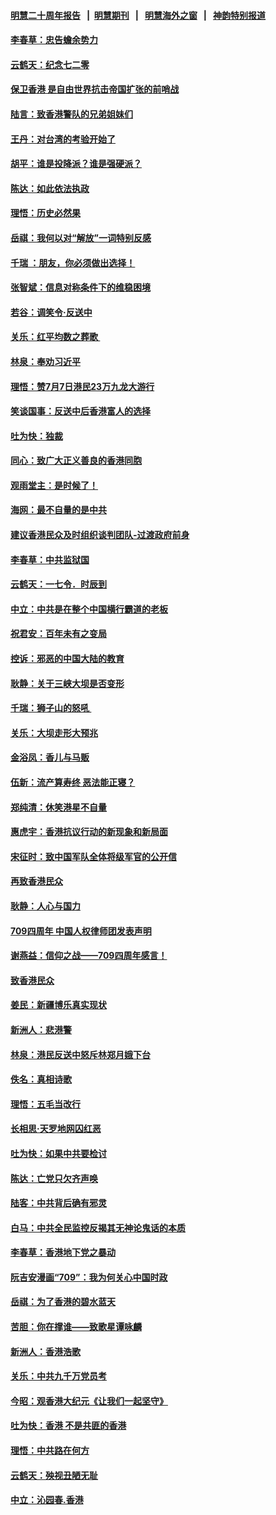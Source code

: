 #### [明慧二十周年报告](https://github.com/gfw-breaker/mh-reports/blob/master/README.md?t=07192242) &nbsp;&nbsp;|&nbsp;&nbsp;[明慧期刊](https://github.com/gfw-breaker/mh-qikan) &nbsp;&nbsp;|&nbsp;&nbsp; [明慧海外之窗](https://github.com/gfw-breaker/mh-news/blob/master/README.md?t=07192242) &nbsp;&nbsp;|&nbsp;&nbsp; [神韵特别报道](https://github.com/gfw-breaker/mh-news/blob/master/shenyun.md?t=07192242) 

#### [李春草：忠告蟾余势力](../pages/nsc993/n11396852.md?t=07192242) 

#### [云鹤天：纪念七二零](../pages/nsc993/n11396646.md?t=07192242) 

#### [保卫香港 是自由世界抗击帝国扩张的前哨战](../pages/nsc993/n11393186.md?t=07192242) 

#### [陆言：致香港警队的兄弟姐妹们](../pages/nsc993/n11392281.md?t=07192242) 

#### [王丹：对台湾的考验开始了](../pages/nsc993/n11391258.md?t=07192242) 

#### [胡平：谁是投降派？谁是强硬派？](../pages/nsc993/n11391224.md?t=07192242) 

#### [陈达：如此依法执政](../pages/nsc993/n11388999.md?t=07192242) 

#### [理悟：历史必然果](../pages/nsc993/n11388741.md?t=07192242) 

#### [岳祺：我何以对“解放”一词特别反感](../pages/nsc993/n11385696.md?t=07192242) 

#### [千瑞 ：朋友，你必须做出选择！](../pages/nsc993/n11384949.md?t=07192242) 

#### [张智斌：信息对称条件下的维稳困境](../pages/nsc993/n11384812.md?t=07192242) 

#### [若谷：调笑令‧反送中](../pages/nsc993/n11383745.md?t=07192242) 

#### [关乐：红平均数之葬歌 ](../pages/nsc993/n11383498.md?t=07192242) 

#### [林泉：奉劝习近平](../pages/nsc993/n11383487.md?t=07192242) 

#### [理悟：赞7月7日港民23万九龙大游行](../pages/nsc993/n11383473.md?t=07192242) 

#### [笑谈国事：反送中后香港富人的选择](../pages/nsc993/n11382020.md?t=07192242) 

#### [吐为快：独裁](../pages/nsc993/n11382755.md?t=07192242) 

#### [同心：致广大正义善良的香港同胞](../pages/nsc993/n11382745.md?t=07192242) 

#### [观雨堂主：是时候了！](../pages/nsc993/n11382737.md?t=07192242) 

#### [海网：最不自量的是中共](../pages/nsc993/n11380440.md?t=07192242) 

#### [建议香港民众及时组织谈判团队-过渡政府前身](../pages/nsc993/n11379909.md?t=07192242) 

#### [李春草：中共监狱国](../pages/nsc993/n11378989.md?t=07192242) 

#### [云鹤天：一七令．时辰到](../pages/nsc993/n11379260.md?t=07192242) 

#### [中立：中共是在整个中国横行霸道的老板](../pages/nsc993/n11378382.md?t=07192242) 

#### [祝君安：百年未有之变局](../pages/nsc993/n11378376.md?t=07192242) 

#### [控诉：邪恶的中国大陆的教育](../pages/nsc993/n11378344.md?t=07192242) 

#### [耿静：关于三峡大坝是否变形](../pages/nsc993/n11375879.md?t=07192242) 

#### [千瑞：狮子山的怒吼 ](../pages/nsc993/n11375644.md?t=07192242) 

#### [关乐：大坝走形大预兆](../pages/nsc993/n11375629.md?t=07192242) 

#### [金浴凤：香儿与马贩](../pages/nsc993/n11375580.md?t=07192242) 

#### [伍新：流产算寿终  恶法能正寝？](../pages/nsc993/n11375581.md?t=07192242) 

#### [郑纯清：休笑港星不自量](../pages/nsc993/n11375555.md?t=07192242) 

#### [惠虎宇：香港抗议行动的新现象和新局面](../pages/nsc993/n11375501.md?t=07192242) 

#### [宋征时：致中国军队全体将级军官的公开信](../pages/nsc993/n11373354.md?t=07192242) 

#### [再致香港民众](../pages/nsc993/n11373870.md?t=07192242) 

#### [耿静：人心与国力](../pages/nsc993/n11373759.md?t=07192242) 

#### [709四周年 中国人权律师团发表声明](../pages/nsc993/n11373565.md?t=07192242) 

#### [谢燕益：信仰之战——709四周年感言！](../pages/nsc993/n11373388.md?t=07192242) 

#### [致香港民众](../pages/nsc993/n11373286.md?t=07192242) 

#### [姜民：新疆博乐真实现状](../pages/nsc993/n11371223.md?t=07192242) 

#### [新洲人：悲港警](../pages/nsc993/n11371174.md?t=07192242) 

#### [林泉：港民反送中怒斥林郑月娥下台](../pages/nsc993/n11370676.md?t=07192242) 

#### [佚名：真相诗歌](../pages/nsc993/n11370666.md?t=07192242) 

#### [理悟：五毛当改行](../pages/nsc993/n11369314.md?t=07192242) 

#### [长相思‧天罗地网囚红恶](../pages/nsc993/n11368444.md?t=07192242) 

#### [吐为快：如果中共要检讨](../pages/nsc993/n11368441.md?t=07192242) 

#### [陈达：亡党只欠齐声唤](../pages/nsc993/n11367838.md?t=07192242) 

#### [陆客：中共背后确有邪灵](../pages/nsc993/n11365263.md?t=07192242) 

#### [白马：中共全民监控反揭其无神论鬼话的本质](../pages/nsc993/n11365236.md?t=07192242) 

#### [李春草：香港地下党之暴动](../pages/nsc993/n11365210.md?t=07192242) 

#### [阮吉安漫画“709”：我为何关心中国时政](../pages/nsc993/n11362127.md?t=07192242) 

#### [岳祺：为了香港的碧水蓝天](../pages/nsc993/n11362627.md?t=07192242) 

#### [苦胆：你在撑谁——致歌星谭咏麟](../pages/nsc993/n11361348.md?t=07192242) 

#### [新洲人：香港浩歌](../pages/nsc993/n11361334.md?t=07192242) 

#### [关乐：中共九千万党员考](../pages/nsc993/n11361304.md?t=07192242) 

#### [今昭：观香港大纪元《让我们一起坚守》](../pages/nsc993/n11361244.md?t=07192242) 

#### [吐为快：香港  不是共匪的香港](../pages/nsc993/n11360918.md?t=07192242) 

#### [理悟：中共路在何方](../pages/nsc993/n11360509.md?t=07192242) 

#### [云鹤天：殃视丑陋无耻](../pages/nsc993/n11358872.md?t=07192242) 

#### [中立：沁园春.香港](../pages/nsc993/n11358843.md?t=07192242) 

